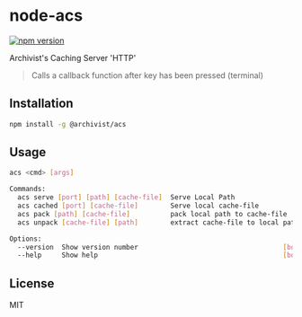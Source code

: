 # node-acs
[![npm version](https://img.shields.io/npm/v/@archivist/acs.svg)](https://www.npmjs.com/package/@archivist/acs)

Archivist's Caching Server 'HTTP'

> Calls a callback function after key has been pressed (terminal)

## Installation

```sh
npm install -g @archivist/acs
```

## Usage

```bash
acs <cmd> [args]

Commands:
  acs serve [port] [path] [cache-file]  Serve Local Path
  acs cached [port] [cache-file]        Serve local cache-file
  acs pack [path] [cache-file]          pack local path to cache-file
  acs unpack [cache-file] [path]        extract cache-file to local path

Options:
  --version  Show version number                                    [boolean]
  --help     Show help                                              [boolean]
```


## License

MIT
